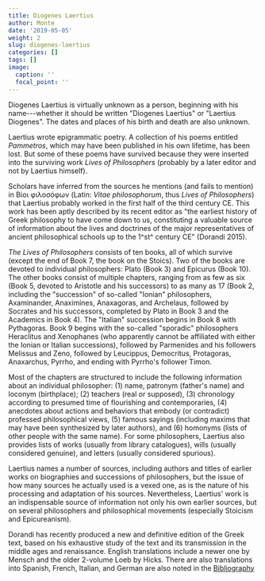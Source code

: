 ```yaml
---
title: Diogenes Laertius
author: Monte
date: '2019-05-05'
weight: 2
slug: diogenes-laertius
categories: []
tags: []
image:
  caption: ''
  focal_point: ''
---
```



Diogenes Laertius is virtually unknown as a person, beginning with his
name---whether it should be written "Diogenes Laertius" or "Laertius
Diogenes". The dates and places of his birth and death are also unknown.

Laertius wrote epigrammatic poetry. A collection of his poems entitled
*Pammetros*, which may have been published in his own lifetime, has been
lost. But some of these poems have survived because they were inserted
into the surviving work *Lives of Philosophers* (probably by a later
editor and not by Laertius himself).

Scholars have inferred from the sources he mentions (and fails to
mention) in Βίοι φιλοσόφων (Latin: *Vitae philosophorum*, thus *Lives of
Philosophers*) that Laertius probably worked in the first half of the
third century CE. This work has been aptly described by its recent
editor as "the earliest history of Greek philosophy to have come down to
us, constituting a valuable source of information about the lives and
doctrines of the major representatives of ancient philosophical schools
up to the 1^st^ century CE" (Dorandi 2015).

*The Lives of Philosophers* consists of ten books, all of which survive
(except the end of Book 7, the book on the Stoics). Two of the books are
devoted to individual philosophers: Plato (Book 3) and Epicurus (Book
10). The other books consist of multiple chapters, ranging from as few
as six (Book 5, devoted to Aristotle and his successors) to as many as
17 (Book 2, including the "succession" of so-called "Ionian"
philosophers, Axaminander, Anaximines, Anaxagoras, and Archelaus,
followed by Socrates and his successors, completed by Plato in Book 3
and the Academics in Book 4). The "Italian" succession begins in Book 8
with Pythagoras. Book 9 begins with the so-called "sporadic"
philosophers Heraclitus and Xenophanes (who apparently cannot be
affiliated with either the Ionian or Italian successions), followed by
Parmenides and his followers Melissus and Zeno, followed by Leucippus,
Democritus, Protagoras, Anaxarchus, Pyrrho, and ending with Pyrrho's
follower Timon.

Most of the chapters are structured to include the following information
about an individual philosopher: (1) name, patronym (father's name) and
loconym (birthplace); (2) teachers (real or supposed), (3) chronology
according to presumed time of flourishing and contemporaries, (4)
anecdotes about actions and behaviors that embody (or contradict)
professed philosophical views, (5) famous sayings (including maxims that
may have been synthesized by later authors), and (6) homonyms (lists of
other people with the same name). For some philosophers, Laertius also
provides lists of works (usually from library catalogues), wills
(usually considered genuine), and letters (usually considered spurious).

Laertius names a number of sources, including authors and titles of
earlier works on biographies and successions of philosophers, but the
issue of how many sources he actually used is a vexed one, as is the
nature of his processing and adaptation of his sources. Nevertheless,
Laertius' work is an indispensable source of information not only his
own earlier sources, but on several philosophers and philosophical
movements (especially Stoicism and Epicureanism).

Dorandi has recently produced a new and definitive edition of the Greek
text, based on his exhaustive study of the text and its transmission in
the middle ages and renaissance. English translations include a newer
one by Mensch and the older 2-volume Loeb by Hicks.  There are also translations into Spanish, French, Italian, and German are also noted in the [Bibliography](http://diogenet.ucsd.edu/bibliography/.)